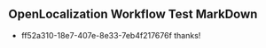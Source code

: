 ## OpenLocalization Workflow Test MarkDown

* ff52a310-18e7-407e-8e33-7eb4f217676f 
thanks!



<!--HONumber=Feb16_HO3-->
